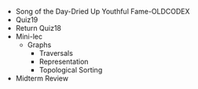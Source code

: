 - Song of the Day-Dried Up Youthful Fame-OLDCODEX
- Quiz19
- Return Quiz18
- Mini-lec
    + Graphs
        * Traversals
        * Representation
        * Topological Sorting
- Midterm Review